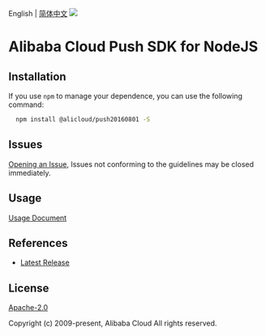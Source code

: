 English | [简体中文](README-CN.md)
![](https://aliyunsdk-pages.alicdn.com/icons/AlibabaCloud.svg)

# Alibaba Cloud Push SDK for NodeJS

## Installation
If you use `npm` to manage your dependence, you can use the following command:

```sh
  npm install @alicloud/push20160801 -S
```

## Issues
[Opening an Issue](https://github.com/aliyun/alibabacloud-typescript-sdk/issues/new), Issues not conforming to the guidelines may be closed immediately.

## Usage
[Usage Document](https://github.com/aliyun/alibabacloud-typescript-sdk/blob/master/docs/Usage-EN.md#quick-examples)

## References
* [Latest Release](https://github.com/aliyun/alibabacloud-typescript-sdk/)

## License
[Apache-2.0](http://www.apache.org/licenses/LICENSE-2.0)

Copyright (c) 2009-present, Alibaba Cloud All rights reserved.
